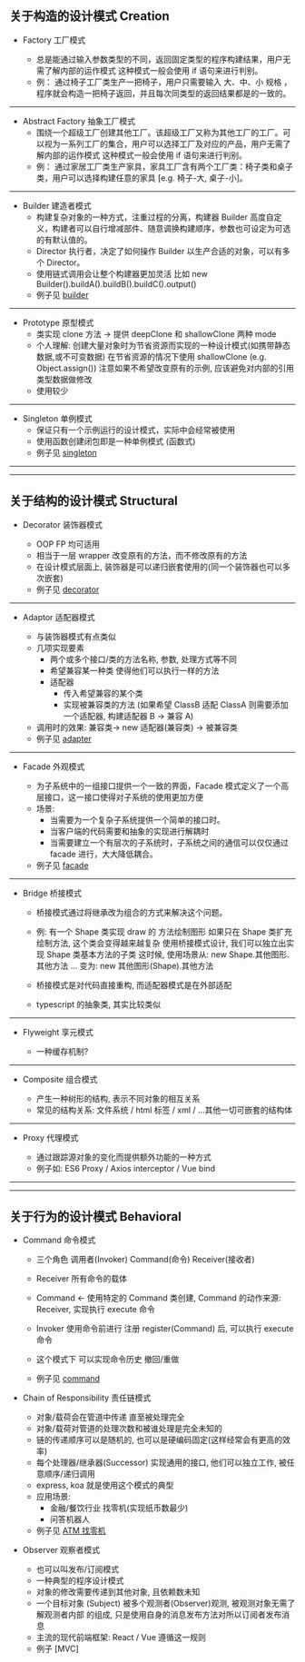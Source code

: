 ## 关于构造的设计模式 Creation

- Factory 工厂模式

  - 总是能通过输入参数类型的不同，返回固定类型的程序构建结果，用户无需了解内部的运作模式
    这种模式一般会使用 if 语句来进行判别。
  - 例：
    通过椅子工厂类生产一把椅子，用户只需要输入 大、中、小 规格 ， 程序就会构造一把椅子返回，并且每次同类型的返回结果都是的一致的。

---

- Abstract Factory 抽象工厂模式
  - 围绕一个超级工厂创建其他工厂。该超级工厂又称为其他工厂的工厂。可以视为一系列工厂的集合，用户可以选择工厂及对应的产品，用户无需了解内部的运作模式
    这种模式一般会使用 if 语句来进行判别。
  - 例：
    通过家居工厂类生产家具，家具工厂含有两个工厂类：椅子类和桌子类，用户可以选择构建任意的家具 [e.g. 椅子-大, 桌子-小]。

---

- Builder 建造者模式
  - 构建复杂对象的一种方式，注重过程的分离，构建器 Builder 高度自定义，构建者可以自行增减部件、随意调换构建顺序，参数也可设定为可选的有默认值的。
  - Director 执行者，决定了如何操作 Builder 以生产合适的对象，可以有多个 Director。
  - 使用链式调用会让整个构建器更加灵活 比如 new Builder().buildA().buildB().buildC().output()
  - 例子见 [builder](./Creational/builder)

---

- Prototype 原型模式
  - 类实现 clone 方法 -> 提供 deepClone 和 shallowClone 两种 mode
  - 个人理解: 创建大量对象时为节省资源而实现的一种设计模式(如携带静态数据,或不可变数据)
    在节省资源的情况下使用 shallowClone (e.g. Object.assign())
    注意如果不希望改变原有的示例, 应该避免对内部的引用类型数据做修改
  - 使用较少

---

- Singleton 单例模式
  - 保证只有一个示例运行的设计模式，实际中会经常被使用
  - 使用函数创建闭包即是一种单例模式 (函数式)
  - 例子见 [singleton](./Creational/singleton)

---

---

## 关于结构的设计模式 Structural

- Decorator 装饰器模式

  - OOP FP 均可适用
  - 相当于一层 wrapper 改变原有的方法，而不修改原有的方法
  - 在设计模式层面上, 装饰器是可以递归嵌套使用的(同一个装饰器也可以多次嵌套)
  - 例子见 [decorator](./Structual/decorator)

---

- Adaptor 适配器模式

  - 与装饰器模式有点类似
  - 几项实现要素
    - 两个或多个接口/类的方法名称, 参数, 处理方式等不同
    - 希望兼容某一种类 使得他们可以执行一样的方法
    - 适配器
      - 传入希望兼容的某个类
      - 实现被兼容类的方法
        (如果希望 ClassB 适配 ClassA 则需要添加一个适配器, 构建适配器 B -> 兼容 A)
  - 调用时的效果:
    兼容类-> new 适配器(兼容类) -> 被兼容类
  - 例子见 [adapter](./Structual/adapter)

---

- Facade 外观模式

  - 为子系统中的一组接口提供一个一致的界面，Facade 模式定义了一个高层接口，这一接口使得对子系统的使用更加方便
  - 场景:
    - 当需要为一个复杂子系统提供一个简单的接口时。
    - 当客户端的代码需要和抽象的实现进行解耦时
    - 当需要建立一个有层次的子系统时，子系统之间的通信可以仅仅通过 facade 进行，大大降低耦合。
  - 例子见 [facade](./Structual/facade)

---

- Bridge 桥接模式

  - 桥接模式通过将继承改为组合的方式来解决这个问题。
  - 例:
    有一个 Shape 类实现 draw 的 方法绘制图形
    如果只在 Shape 类扩充绘制方法, 这个类会变得越来越复杂
    使用桥接模式设计, 我们可以独立出实现 Shape 类基本方法的子类
    这时候, 使用场景从:
    new Shape.其他图形.其他方法 ...
    变为:
    new 其他图形(Shape).其他方法

  - 桥接模式是对代码直接重构, 而适配器模式是在外部适配
  - typescript 的抽象类, 其实比较类似

---

- Flyweight 享元模式

  - 一种缓存机制?

---

- Composite 组合模式

  - 产生一种树形的结构, 表示不同对象的相互关系
  - 常见的结构关系: 文件系统 / html 标签 / xml / ...其他一切可嵌套的结构体

---

- Proxy 代理模式

  - 通过跟踪源对象的变化而提供额外功能的一种方式
  - 例子如: ES6 Proxy / Axios interceptor / Vue bind

---

---

## 关于行为的设计模式 Behavioral

- Command 命令模式

  - 三个角色 调用者(Invoker) Command(命令) Receiver(接收者)
  - Receiver 所有命令的载体
  - Command <- 使用特定的 Command 类创建, Command 的动作来源: Receiver, 实现执行 execute 命令
  - Invoker 使用命令前进行 注册 register(Command) 后, 可以执行 execute 命令

  - 这个模式下 可以实现命令历史 撤回/重做
  - 例子见 [command](./Behavioral/command)

- Chain of Responsibility 责任链模式

  - 对象/载荷会在管道中传递 直至被处理完全
  - 对象/载荷对管道的处理次数和被谁处理是完全未知的
  - 链的传递顺序可以是随机的, 也可以是硬编码固定(这样经常会有更高的效率)
  - 每个处理器/继承器(Successor) 实现通用的接口, 他们可以独立工作, 被任意顺序/递归调用
  - express, koa 就是使用这个模式的典型
  - 应用场景:
    - 金融/餐饮行业 找零机(实现纸币数最少)
    - 问答机器人
  - 例子见 [ATM 找零机](./Behavioral/chain-of-responsibility/example/)

- Observer 观察者模式
  - 也可以叫发布/订阅模式
  - 一种典型的程序设计模式
  - 对象的修改需要传递到其他对象, 且依赖数未知
  - 一个目标对象 (Subject) 被多个观测者(Observer)观测, 被观测对象无需了解观测者内部
    的组成, 只是使用自身的消息发布方法对所以订阅者发布消息
  - 主流的现代前端框架: React / Vue 遵循这一规则
  - 例子 [MVC]
